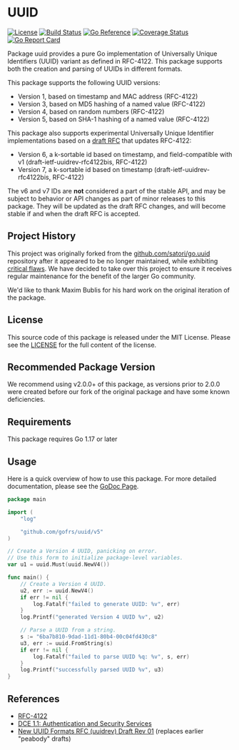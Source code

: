 # UUID

[![License](https://img.shields.io/github/license/gofrs/uuid.svg)](https://github.com/gofrs/uuid/blob/master/LICENSE)
[![Build Status](https://github.com/gofrs/uuid/actions/workflows/go.yml/badge.svg)](https://github.com/gofrs/uuid/actions/workflows/go.yml)
[![Go Reference](https://pkg.go.dev/badge/github.com/gofrs/uuid/v5.svg)](https://pkg.go.dev/github.com/gofrs/uuid/v5)
[![Coverage Status](https://codecov.io/gh/gofrs/uuid/branch/master/graphs/badge.svg?branch=master)](https://codecov.io/gh/gofrs/uuid/)
[![Go Report Card](https://goreportcard.com/badge/github.com/gofrs/uuid)](https://goreportcard.com/report/github.com/gofrs/uuid)

Package uuid provides a pure Go implementation of Universally Unique Identifiers
(UUID) variant as defined in RFC-4122. This package supports both the creation
and parsing of UUIDs in different formats.

This package supports the following UUID versions:

* Version 1, based on timestamp and MAC address (RFC-4122)
* Version 3, based on MD5 hashing of a named value (RFC-4122)
* Version 4, based on random numbers (RFC-4122)
* Version 5, based on SHA-1 hashing of a named value (RFC-4122)

This package also supports experimental Universally Unique Identifier implementations based on a
[draft RFC](https://www.ietf.org/archive/id/draft-ietf-uuidrev-rfc4122bis-01.html) that updates RFC-4122:

* Version 6, a k-sortable id based on timestamp, and field-compatible with v1 (draft-ietf-uuidrev-rfc4122bis, RFC-4122)
* Version 7, a k-sortable id based on timestamp (draft-ietf-uuidrev-rfc4122bis, RFC-4122)

The v6 and v7 IDs are **not** considered a part of the stable API, and may be subject to behavior or API changes as part of minor releases
to this package. They will be updated as the draft RFC changes, and will become stable if and when the draft RFC is accepted.

## Project History

This project was originally forked from the
[github.com/satori/go.uuid](https://github.com/satori/go.uuid) repository after
it appeared to be no longer maintained, while exhibiting [critical
flaws](https://github.com/satori/go.uuid/issues/73). We have decided to take
over this project to ensure it receives regular maintenance for the benefit of
the larger Go community.

We'd like to thank Maxim Bublis for his hard work on the original iteration of
the package.

## License

This source code of this package is released under the MIT License. Please see
the [LICENSE](https://github.com/gofrs/uuid/blob/master/LICENSE) for the full
content of the license.

## Recommended Package Version

We recommend using v2.0.0+ of this package, as versions prior to 2.0.0 were
created before our fork of the original package and have some known
deficiencies.

## Requirements

This package requires Go 1.17 or later

## Usage

Here is a quick overview of how to use this package. For more detailed
documentation, please see the [GoDoc Page](http://godoc.org/github.com/gofrs/uuid).

```go
package main

import (
	"log"

	"github.com/gofrs/uuid/v5"
)

// Create a Version 4 UUID, panicking on error.
// Use this form to initialize package-level variables.
var u1 = uuid.Must(uuid.NewV4())

func main() {
	// Create a Version 4 UUID.
	u2, err := uuid.NewV4()
	if err != nil {
		log.Fatalf("failed to generate UUID: %v", err)
	}
	log.Printf("generated Version 4 UUID %v", u2)

	// Parse a UUID from a string.
	s := "6ba7b810-9dad-11d1-80b4-00c04fd430c8"
	u3, err := uuid.FromString(s)
	if err != nil {
		log.Fatalf("failed to parse UUID %q: %v", s, err)
	}
	log.Printf("successfully parsed UUID %v", u3)
}
```

## References

* [RFC-4122](https://tools.ietf.org/html/rfc4122)
* [DCE 1.1: Authentication and Security Services](http://pubs.opengroup.org/onlinepubs/9696989899/chap5.htm#tagcjh_08_02_01_01)
* [New UUID Formats RFC (uuidrev) Draft Rev 01](https://www.ietf.org/archive/id/draft-ietf-uuidrev-rfc4122bis-01.html) (replaces earlier "peabody" drafts)
